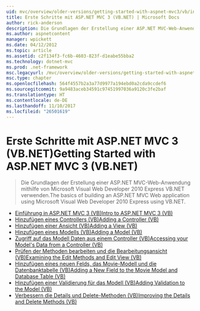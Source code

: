 ```yaml
---
uid: mvc/overview/older-versions/getting-started-with-aspnet-mvc3/vb/index
title: Erste Schritte mit ASP.NET MVC 3 (VB.NET) | Microsoft Docs
author: rick-anderson
description: Die Grundlagen der Erstellung einer ASP.NET MVC-Web-Anwendung mithilfe von Microsoft Visual Web Developer 2010 Express VB.NET verwenden.
ms.author: aspnetcontent
manager: wpickett
ms.date: 04/12/2012
ms.topic: article
ms.assetid: c2f134f3-fc6b-4603-823f-d1eabe55bba2
ms.technology: dotnet-mvc
ms.prod: .net-framework
msc.legacyurl: /mvc/overview/older-versions/getting-started-with-aspnet-mvc3/vb
msc.type: chapter
ms.openlocfilehash: 564f4557b2a3a77d9977a194ebd0a2cda9ccdef6
ms.sourcegitcommit: 9a9483aceb34591c97451997036a9120c3fe2baf
ms.translationtype: HT
ms.contentlocale: de-DE
ms.lasthandoff: 11/10/2017
ms.locfileid: "26501619"
---
```

<a name="getting-started-with-aspnet-mvc-3-vbnet"></a><span data-ttu-id="2043a-103">Erste Schritte mit ASP.NET MVC 3 (VB.NET)</span><span class="sxs-lookup"><span data-stu-id="2043a-103">Getting Started with ASP.NET MVC 3 (VB.NET)</span></span>
====================
> <span data-ttu-id="2043a-104">Die Grundlagen der Erstellung einer ASP.NET MVC-Web-Anwendung mithilfe von Microsoft Visual Web Developer 2010 Express VB.NET verwenden.</span><span class="sxs-lookup"><span data-stu-id="2043a-104">The basics of building an ASP.NET MVC Web application using Microsoft Visual Web Developer 2010 Express using VB.NET.</span></span>


- [<span data-ttu-id="2043a-105">Einführung in ASP.NET MVC 3 (VB)</span><span class="sxs-lookup"><span data-stu-id="2043a-105">Intro to ASP.NET MVC 3 (VB)</span></span>](intro-to-aspnet-mvc-3.md)
- [<span data-ttu-id="2043a-106">Hinzufügen eines Controllers (VB)</span><span class="sxs-lookup"><span data-stu-id="2043a-106">Adding a Controller (VB)</span></span>](adding-a-controller.md)
- [<span data-ttu-id="2043a-107">Hinzufügen einer Ansicht (VB)</span><span class="sxs-lookup"><span data-stu-id="2043a-107">Adding a View (VB)</span></span>](adding-a-view.md)
- [<span data-ttu-id="2043a-108">Hinzufügen eines Modells (VB)</span><span class="sxs-lookup"><span data-stu-id="2043a-108">Adding a Model (VB)</span></span>](adding-a-model.md)
- [<span data-ttu-id="2043a-109">Zugriff auf das Modell Daten aus einem Controller (VB)</span><span class="sxs-lookup"><span data-stu-id="2043a-109">Accessing your Model's Data from a Controller (VB)</span></span>](accessing-your-models-data-from-a-controller.md)
- [<span data-ttu-id="2043a-110">Prüfen der Methoden bearbeiten und die Bearbeitungsansicht (VB)</span><span class="sxs-lookup"><span data-stu-id="2043a-110">Examining the Edit Methods and Edit View (VB)</span></span>](examining-the-edit-methods-and-edit-view.md)
- [<span data-ttu-id="2043a-111">Hinzufügen eines neuen Felds, das Movie-Modell und die Datenbanktabelle (VB)</span><span class="sxs-lookup"><span data-stu-id="2043a-111">Adding a New Field to the Movie Model and Database Table (VB)</span></span>](adding-a-new-field.md)
- [<span data-ttu-id="2043a-112">Hinzufügen einer Validierung für das Modell (VB)</span><span class="sxs-lookup"><span data-stu-id="2043a-112">Adding Validation to the Model (VB)</span></span>](adding-validation-to-the-model.md)
- [<span data-ttu-id="2043a-113">Verbessern die Details und Delete-Methoden (VB)</span><span class="sxs-lookup"><span data-stu-id="2043a-113">Improving the Details and Delete Methods (VB)</span></span>](improving-the-details-and-delete-methods.md)
